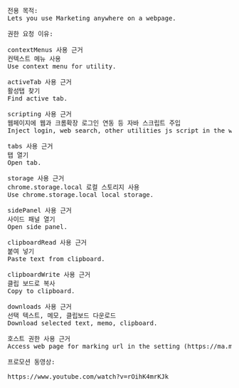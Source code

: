 <pre>
전용 목적:
Lets you use Marketing anywhere on a webpage.

권한 요청 이유:

contextMenus 사용 근거
컨텍스트 메뉴 사용
Use context menu for utility.

activeTab 사용 근거
활성탭 찾기
Find active tab.

scripting 사용 근거
웹페이지에 웹과 크롬확장 로그인 연동 등 자바 스크립트 주입
Inject login, web search, other utilities js script in the web. 

tabs 사용 근거
탭 열기
Open tab.

storage 사용 근거
chrome.storage.local 로컬 스토리지 사용
Use chrome.storage.local local storage.

sidePanel 사용 근거
사이드 패널 열기    
Open side panel.

clipboardRead 사용 근거
붙여 넣기
Paste text from clipboard.

clipboardWrite 사용 근거
클립 보드로 복사
Copy to clipboard.

downloads 사용 근거
선택 텍스트, 메모, 클립보드 다운로드
Download selected text, memo, clipboard.

호스트 권한 사용 근거
Access web page for marking url in the setting (https://ma.marketinganywhere.info/), disable blocking right click and extract youtube script.

프로모션 동영상:

https://www.youtube.com/watch?v=rOihK4mrKJk  
</pre>
